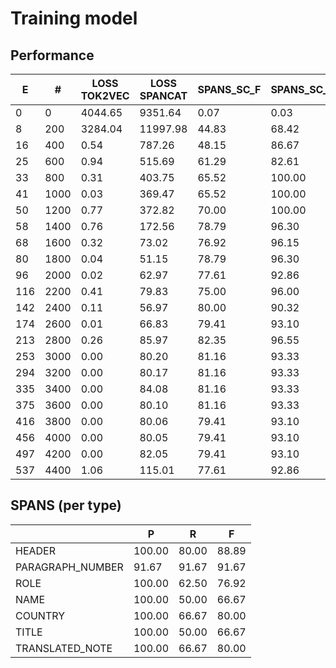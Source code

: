 # Training model

## Performance

| E   | #    | LOSS TOK2VEC | LOSS SPANCAT | SPANS_SC_F | SPANS_SC_P | SPANS_SC_R | SCORE |
| --- | ---- | ------------ | ------------ | ---------- | ---------- | ---------- | ----- |
| 0   | 0    | 4044.65      | 9351.64      | 0.07       | 0.03       | 33.33      | 0.00  |
| 8   | 200  | 3284.04      | 11997.98     | 44.83      | 68.42      | 33.33      | 0.45  |
| 16  | 400  | 0.54         | 787.26       | 48.15      | 86.67      | 33.33      | 0.48  |
| 25  | 600  | 0.94         | 515.69       | 61.29      | 82.61      | 48.72      | 0.61  |
| 33  | 800  | 0.31         | 403.75       | 65.52      | 100.00     | 48.72      | 0.66  |
| 41  | 1000 | 0.03         | 369.47       | 65.52      | 100.00     | 48.72      | 0.66  |
| 50  | 1200 | 0.77         | 372.82       | 70.00      | 100.00     | 53.85      | 0.70  |
| 58  | 1400 | 0.76         | 172.56       | 78.79      | 96.30      | 66.67      | 0.79  |
| 68  | 1600 | 0.32         | 73.02        | 76.92      | 96.15      | 64.10      | 0.77  |
| 80  | 1800 | 0.04         | 51.15        | 78.79      | 96.30      | 66.67      | 0.79  |
| 96  | 2000 | 0.02         | 62.97        | 77.61      | 92.86      | 66.67      | 0.78  |
| 116 | 2200 | 0.41         | 79.83        | 75.00      | 96.00      | 61.54      | 0.75  |
| 142 | 2400 | 0.11         | 56.97        | 80.00      | 90.32      | 71.79      | 0.80  |
| 174 | 2600 | 0.01         | 66.83        | 79.41      | 93.10      | 69.23      | 0.79  |
| 213 | 2800 | 0.26         | 85.97        | 82.35      | 96.55      | 71.79      | 0.82  |
| 253 | 3000 | 0.00         | 80.20        | 81.16      | 93.33      | 71.79      | 0.81  |
| 294 | 3200 | 0.00         | 80.17        | 81.16      | 93.33      | 71.79      | 0.81  |
| 335 | 3400 | 0.00         | 84.08        | 81.16      | 93.33      | 71.79      | 0.81  |
| 375 | 3600 | 0.00         | 80.10        | 81.16      | 93.33      | 71.79      | 0.81  |
| 416 | 3800 | 0.00         | 80.06        | 79.41      | 93.10      | 69.23      | 0.79  |
| 456 | 4000 | 0.00         | 80.05        | 79.41      | 93.10      | 69.23      | 0.79  |
| 497 | 4200 | 0.00         | 82.05        | 79.41      | 93.10      | 69.23      | 0.79  |
| 537 | 4400 | 1.06         | 115.01       | 77.61      | 92.86      | 66.67      | 0.78  |

## SPANS (per type)

|                  | P      | R     | F      |
|------------------|--------|-------|--------|
| HEADER           | 100.00 | 80.00 | 88.89  |
| PARAGRAPH_NUMBER | 91.67  | 91.67 | 91.67  |
| ROLE             | 100.00 | 62.50 | 76.92  |
| NAME             | 100.00 | 50.00 | 66.67  |
| COUNTRY          | 100.00 | 66.67 | 80.00  |
| TITLE            | 100.00 | 50.00 | 66.67  |
| TRANSLATED_NOTE  | 100.00 | 66.67 | 80.00  |
